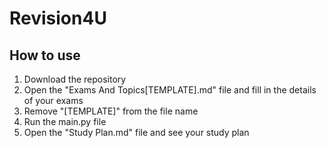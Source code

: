 # Revision4U

## How to use

1. Download the repository
2. Open the "Exams And Topics\[TEMPLATE].md" file and fill in the details of your exams
3. Remove "\[TEMPLATE]" from the file name
4. Run the main.py file
5. Open the "Study Plan.md" file and see your study plan